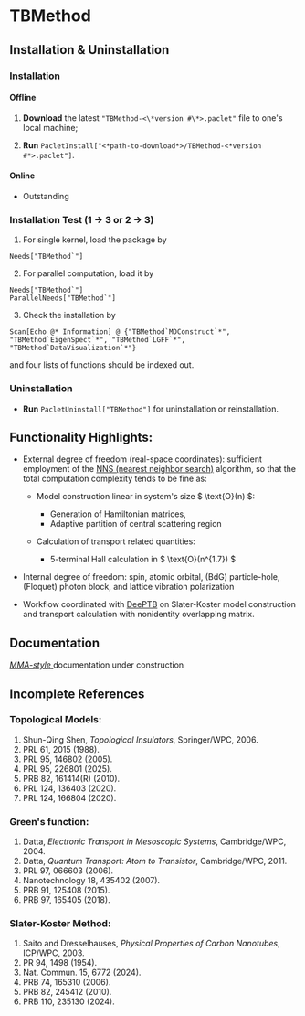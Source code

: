 # TBMethod

## Installation & Uninstallation

### Installation

#### Offline

1.  **Download** the latest `"TBMethod-<\*version #\*>.paclet"` file to one's local machine;

2.  **Run** `PacletInstall["<*path-to-download*>/TBMethod-<*version #*>.paclet"]`.

#### Online

- Outstanding

<!--
**Run** `PacletInstall["https://github.com/AlexanderZ11234/TBMethod/releases/download/0.2.1/TBMethod-0.2.1.paclet"]`
-->

### Installation Test (1 → 3 or 2 → 3)

1. For single kernel, load the package by

<!---->

    Needs["TBMethod`"]

2. For parallel computation, load it by

<!---->

    Needs["TBMethod`"]
    ParallelNeeds["TBMethod`"]

3. Check the installation by

<!---->

    Scan[Echo @* Information] @ {"TBMethod`MDConstruct`*", "TBMethod`EigenSpect`*", "TBMethod`LGFF`*", "TBMethod`DataVisualization`*"}

and four lists of functions should be indexed out.

### Uninstallation

- **Run** `PacletUninstall["TBMethod"]` for uninstallation or reinstallation.

## Functionality Highlights:

- External degree of freedom (real-space coordinates): sufficient employment of the [NNS (nearest neighbor search)](https://en.wikipedia.org/wiki/Nearest_neighbor_search) algorithm, so that the total computation complexity tends to be fine as:
    - Model construction linear in system's size $ \text{O}(n) $:
        - Generation of Hamiltonian matrices,
        - Adaptive partition of central scattering region

    - Calculation of transport related quantities:
        - 5-terminal Hall calculation in $ \text{O}(n^{1.7}) $

- Internal degree of freedom: spin, atomic orbital, (BdG) particle-hole, (Floquet) photon block, and lattice vibration polarization

- Workflow coordinated with [DeePTB](https://github.com/deepmodeling/DeePTB) on Slater-Koster model construction and transport calculation with nonidentity overlapping matrix.

## Documentation

<a href="#" class="magic-button" title="Onsite testable"> _MMA-style_ </a> documentation under construction

## Incomplete References

### Topological Models:
1. Shun-Qing Shen, _Topological Insulators_, Springer/WPC, 2006.
1. PRL 61, 2015 (1988).
1. PRL 95, 146802 (2005).
1. PRL 95, 226801 (2025).
1. PRB 82, 161414(R) (2010).
1. PRL 124, 136403 (2020).
1. PRL 124, 166804 (2020).

### Green's function:
1. Datta, _Electronic Transport in Mesoscopic Systems_, Cambridge/WPC, 2004.
1. Datta, _Quantum Transport: Atom to Transistor_, Cambridge/WPC, 2011.
1. PRL 97, 066603 (2006).
1. Nanotechnology 18, 435402 (2007).
1. PRB 91, 125408 (2015).
1. PRB 97, 165405 (2018).

### Slater-Koster Method:
1. Saito and Dresselhauses, _Physical Properties of Carbon Nanotubes_, ICP/WPC, 2003.
1. PR 94, 1498 (1954).
1. Nat. Commun. 15, 6772 (2024).
1. PRB 74, 165310 (2006).
1. PRB 82, 245412 (2010).
1. PRB 110, 235130 (2024). 

